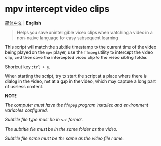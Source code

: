 # mpv intercept video clips

[简体中文](README.zh_CN.md) | **English**

> Helps you save unintelligible video clips when watching a video in a non-native language for easy subsequent learning



This script will match the subtitle timestamp to the current time of the video being played on the `mpv` player, use the `ffmpeg` utility to intercept the video clip, and then save the intercepted video clip to the video sibling folder.

Shortcut key `ctrl + g`.

When starting the script, try to start the script at a place where there is dialog in the video, not at a gap in the video, which may capture a long part of useless content.



**NOTE**

*The computer must have the `ffmpeg` program installed and environment variables configured.*

*Subtitle file type must be in `srt` format.*

*The subtitle file must be in the same folder as the video.*

*Subtitle file name must be the same as the video file name.*

